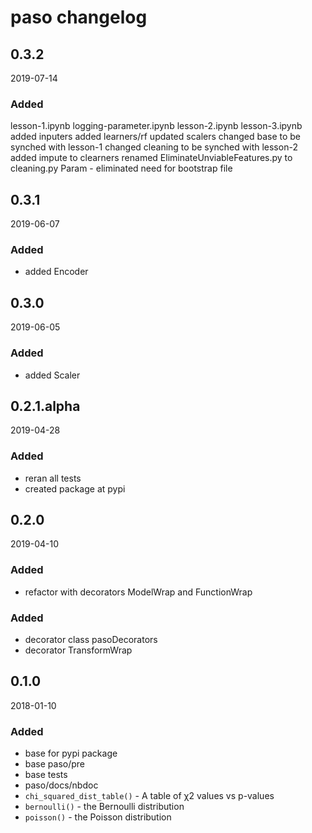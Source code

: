 # paso changelog

## 0.3.2

2019-07-14

### Added
lesson-1.ipynb
logging-parameter.ipynb
lesson-2.ipynb
lesson-3.ipynb
added inputers
added learners/rf
updated scalers
changed base to be synched with lesson-1
changed cleaning to be synched with lesson-2
added impute to clearners
renamed EliminateUnviableFeatures.py to cleaning.py
Param - eliminated need for bootstrap file

## 0.3.1

2019-06-07

### Added
- added Encoder

## 0.3.0

2019-06-05

### Added
- added Scaler

## 0.2.1.alpha

2019-04-28

### Added
- reran all tests
- created package at pypi

## 0.2.0

2019-04-10

### Added

- refactor with decorators ModelWrap and FunctionWrap

### Added

- decorator class pasoDecorators
- decorator TransformWrap

## 0.1.0

2018-01-10

### Added

- base for pypi package
- base paso/pre
- base tests
- paso/docs/nbdoc
- `chi_squared_dist_table()` - A table of χ2 values vs p-values
- `bernoulli()` - the Bernoulli distribution
- `poisson()` - the Poisson distribution
